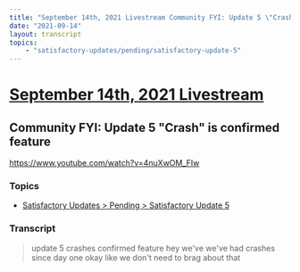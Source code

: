 ```yaml
---
title: "September 14th, 2021 Livestream Community FYI: Update 5 \"Crash\" is confirmed feature"
date: "2021-09-14"
layout: transcript
topics:
    - "satisfactory-updates/pending/satisfactory-update-5"
---
```

# [September 14th, 2021 Livestream](../2021-09-14.md)
## Community FYI: Update 5 "Crash" is confirmed feature
https://www.youtube.com/watch?v=4nuXwOM_FIw

### Topics
* [Satisfactory Updates > Pending > Satisfactory Update 5](../topics/satisfactory-updates/pending/satisfactory-update-5.md)

### Transcript

> update 5 crashes confirmed feature hey we've we've had crashes since day one okay like we don't need to brag about that

